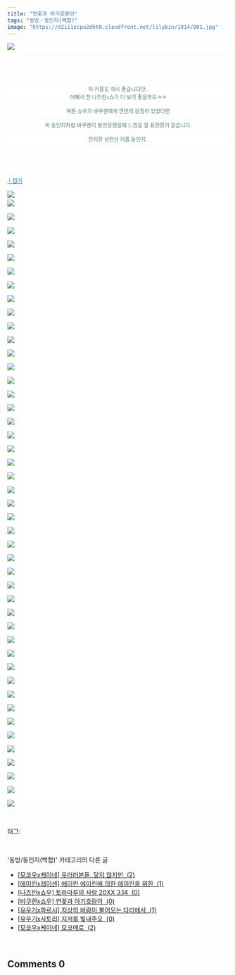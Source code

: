 ```yaml
---
title: "연꽃과 아기호랑이"
tags: "동방／동인지(백합)"
image: "https://d2ii1zcpu2dht0.cloudfront.net/lilybin/1014/001.jpg"
---
```

<div class="article">
<div class="area_view">
<p style="text-align: justify; background: white"><img src="{{ site.imgserver9 }}/lilybin/1014/001.jpg"/><span style="color:#557a74; font-family:돋움; font-size:9pt"> 
</span></p><p style="text-align: justify; background: white"> 
 </p><p style="text-align: justify; background: white"> 
 </p><p style="text-align: center; background: white"><span style="color:#557a74; font-family:돋움; font-size:9pt">이 커플도 역시 좋습니다만..<br/>어째서 전 나즈린x쇼가 더 보기 좋을까요ㅋㅋ
</span></p><p style="text-align: center; background: white"><span style="color:#557a74; font-family:돋움; font-size:9pt">여튼 쇼우가 뱌쿠렌에게 연민의 감정이 있었다면
</span></p><p style="text-align: center; background: white"><span style="color:#557a74; font-family:돋움; font-size:9pt">이 동인지처럼 뱌쿠렌이 봉인당했을때 느낌을 잘 표현한거 같습니다.
</span></p><p style="text-align: center; background: white"><span style="color:#557a74; font-family:돋움; font-size:9pt">진지한 성련선 커플 동인지..
</span></p><p style="text-align: justify; background: white"> 
 </p><p style="text-align: justify; background: white"> 
 </p><p style="text-align: justify; background: white"><a href="http://blog.naver.com/PostView.nhn?blogId=cjb0236&amp;logNo=150125747474&amp;parentCategoryNo=&amp;categoryNo=41&amp;viewDate=&amp;isShowPopularPosts=false&amp;from=postView"><span style="color:#0482d6; font-family:돋움; font-size:9pt; text-decoration:underline">└ 접기</span></a><span style="color:#557a74; font-family:돋움; font-size:9pt">
</span></p><p style="text-align: justify; background: white"><img src="{{ site.imgserver9 }}/lilybin/1014/002.jpg"/><span style="color:#557a74; font-family:돋움; font-size:9pt"><br/><img src="{{ site.imgserver9 }}/lilybin/1014/003.jpg"/><br/><br/><img src="{{ site.imgserver9 }}/lilybin/1014/004.jpg"/><br/><br/><img src="{{ site.imgserver9 }}/lilybin/1014/005.jpg"/><br/><br/><img src="{{ site.imgserver9 }}/lilybin/1014/006.jpg"/><br/><br/><img src="{{ site.imgserver9 }}/lilybin/1014/007.jpg"/><br/><br/><img src="{{ site.imgserver9 }}/lilybin/1014/008.jpg"/><br/><br/><img src="{{ site.imgserver9 }}/lilybin/1014/009.jpg"/><br/><br/><img src="{{ site.imgserver9 }}/lilybin/1014/010.jpg"/><br/><br/><img src="{{ site.imgserver9 }}/lilybin/1014/011.jpg"/><br/><br/><img src="{{ site.imgserver9 }}/lilybin/1014/012.jpg"/><br/><br/><img src="{{ site.imgserver9 }}/lilybin/1014/013.jpg"/><br/><br/><img src="{{ site.imgserver9 }}/lilybin/1014/014.jpg"/><br/><br/><img src="{{ site.imgserver9 }}/lilybin/1014/015.jpg"/><br/><br/><img src="{{ site.imgserver9 }}/lilybin/1014/016.jpg"/><br/><br/><img src="{{ site.imgserver9 }}/lilybin/1014/017.jpg"/><br/><br/><img src="{{ site.imgserver9 }}/lilybin/1014/018.jpg"/><br/><br/><img src="{{ site.imgserver9 }}/lilybin/1014/019.jpg"/><br/><br/><img src="{{ site.imgserver9 }}/lilybin/1014/020.jpg"/><br/><br/><img src="{{ site.imgserver9 }}/lilybin/1014/021.jpg"/><br/><br/><img src="{{ site.imgserver9 }}/lilybin/1014/022.jpg"/><br/><br/><img src="{{ site.imgserver9 }}/lilybin/1014/023.jpg"/><br/><br/><img src="{{ site.imgserver9 }}/lilybin/1014/024.jpg"/><br/><br/><img src="{{ site.imgserver9 }}/lilybin/1014/025.jpg"/><br/><br/><img src="{{ site.imgserver9 }}/lilybin/1014/026.jpg"/><br/><br/><img src="{{ site.imgserver9 }}/lilybin/1014/027.jpg"/><br/><br/><img src="{{ site.imgserver9 }}/lilybin/1014/028.jpg"/><br/><br/><img src="{{ site.imgserver9 }}/lilybin/1014/029.jpg"/><br/><br/><img src="{{ site.imgserver9 }}/lilybin/1014/030.jpg"/><br/><br/><img src="{{ site.imgserver9 }}/lilybin/1014/031.jpg"/><br/><br/><img src="{{ site.imgserver9 }}/lilybin/1014/032.jpg"/><br/><br/><img src="{{ site.imgserver9 }}/lilybin/1014/033.jpg"/><br/><br/><img src="{{ site.imgserver9 }}/lilybin/1014/034.jpg"/><br/><br/><img src="{{ site.imgserver9 }}/lilybin/1014/035.jpg"/><br/><br/><img src="{{ site.imgserver9 }}/lilybin/1014/036.jpg"/><br/><br/><img src="{{ site.imgserver9 }}/lilybin/1014/037.jpg"/><br/><br/><img src="{{ site.imgserver9 }}/lilybin/1014/038.jpg"/><br/><br/><img src="{{ site.imgserver9 }}/lilybin/1014/039.jpg"/><br/><br/><img src="{{ site.imgserver9 }}/lilybin/1014/040.jpg"/><br/><br/><img src="{{ site.imgserver9 }}/lilybin/1014/041.jpg"/><br/><br/><img src="{{ site.imgserver9 }}/lilybin/1014/042.jpg"/><br/><br/><img src="{{ site.imgserver9 }}/lilybin/1014/043.jpg"/><br/><br/><img src="{{ site.imgserver9 }}/lilybin/1014/044.jpg"/><br/><br/><img src="{{ site.imgserver9 }}/lilybin/1014/045.jpg"/><br/><br/><img src="{{ site.imgserver9 }}/lilybin/1014/046.jpg"/><br/><br/><img src="{{ site.imgserver9 }}/lilybin/1014/047.jpg"/>
</span></p>
</div></div><br/>
<div class="tagTrail">
<p>태그: </p>
<ul>
</ul>
</div><br/>
<div class="another">
<p>'동방/동인지(백합)' 카테고리의 다른 글</p>
<ul>
<li><a href="/lilybin_1017">
[모코우x케이네] 우러러본들, 닿지 않지만  (2)
</a></li>
<li><a href="/lilybin_1016">
[에이린x레이센] 에이린 에이린에 의한 에이린을 위한  (1)
</a></li>
<li><a href="/lilybin_1015">
[나즈린x쇼우] 토라마루의 사랑 20XX 3.14  (0)
</a></li>
<li><a href="/lilybin_1014">
[뱌쿠렌x쇼우] 연꽃과 아기호랑이  (0)
</a></li>
<li><a href="/lilybin_1013">
[유우기x파르시] 지상의 바람이 불어오는 다리에서  (1)
</a></li>
<li><a href="/lilybin_1012">
[유우기x사토리] 지저를 빛내주오  (0)
</a></li>
<li><a href="/lilybin_1011">
[모코우x케이네] 모코메로  (2)
</a></li>
</ul>
</div><br/>
<div class="comment">
<h2 class="bold">Comments <span id="commentCount1014">0</span></h2>
<div style="clear:both;">
<div id="entry1014Comment" style="display:block">
</div>
</div>
</div><br/>
<br/>
<p id="refer"></p>
<br/>

